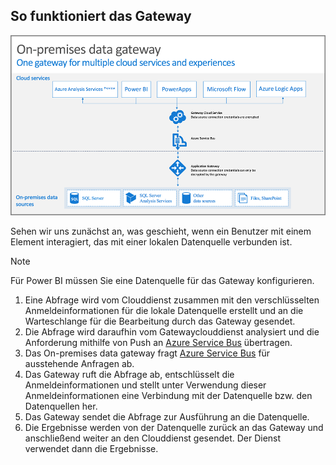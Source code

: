 ## <a name="how-the-gateway-works"></a>So funktioniert das Gateway
![So-funktioniert-das-lokale-datengateway](./media/gateway-onprem-how-it-works-include/on-prem-data-gateway-how-it-works.png)

Sehen wir uns zunächst an, was geschieht, wenn ein Benutzer mit einem Element interagiert, das mit einer lokalen Datenquelle verbunden ist. 

> [!NOTE]
> Für Power BI müssen Sie eine Datenquelle für das Gateway konfigurieren.
> 
> 

1. Eine Abfrage wird vom Clouddienst zusammen mit den verschlüsselten Anmeldeinformationen für die lokale Datenquelle erstellt und an die Warteschlange für die Bearbeitung durch das Gateway gesendet.
2. Die Abfrage wird daraufhin vom Gatewayclouddienst analysiert und die Anforderung mithilfe von Push an [Azure Service Bus](https://azure.microsoft.com/documentation/services/service-bus/) übertragen.
3. Das On-premises data gateway fragt [Azure Service Bus](https://azure.microsoft.com/documentation/services/service-bus/) für ausstehende Anfragen ab.
4. Das Gateway ruft die Abfrage ab, entschlüsselt die Anmeldeinformationen und stellt unter Verwendung dieser Anmeldeinformationen eine Verbindung mit der Datenquelle bzw. den Datenquellen her.
5. Das Gateway sendet die Abfrage zur Ausführung an die Datenquelle.
6. Die Ergebnisse werden von der Datenquelle zurück an das Gateway und anschließend weiter an den Clouddienst gesendet. Der Dienst verwendet dann die Ergebnisse.

